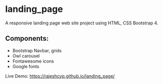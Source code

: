 # landing_page

A responsive landing page web site  project using HTML, CSS Bootstrap 4. 

Components: 
-----------
* Bootstrap Navbar, grids
* Owl carousel 
* Fontawesome icons
* Google fonts

Live Demo: https://rajeshcyp.github.io/landing_page/
